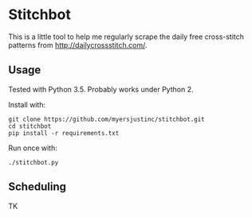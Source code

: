# Stitchbot #

This is a little tool to help me regularly scrape the daily free cross-stitch
patterns from <http://dailycrossstitch.com/>.

## Usage ##

Tested with Python 3.5. Probably works under Python 2.

Install with:

    git clone https://github.com/myersjustinc/stitchbot.git
    cd stitchbot
    pip install -r requirements.txt

Run once with:

    ./stitchbot.py

## Scheduling ##

TK
